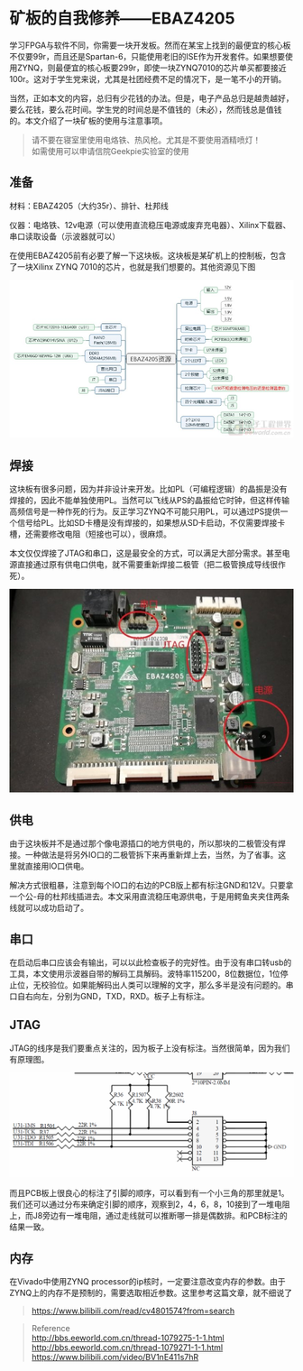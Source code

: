 # 矿板的自我修养——EBAZ4205

学习FPGA与软件不同，你需要一块开发板。然而在某宝上找到的最便宜的核心板不仅要99r，而且还是Spartan-6，只能使用老旧的ISE作为开发套件。如果想要使用ZYNQ，则最便宜的核心板要299r，即使一块ZYNQ7010的芯片单买都要接近100r。这对于学生党来说，尤其是社团经费不足的情况下，是一笔不小的开销。

当然，正如本文的内容，总归有少花钱的办法。但是，电子产品总归是越贵越好，要么花钱，要么花时间。学生党的时间总是不值钱的（未必），然而钱总是值钱的。本文介绍了一块矿板的使用与注意事项。

> 请不要在寝室里使用电烙铁、热风枪。尤其是不要使用酒精喷灯！  
> 如需使用可以申请信院Geekpie实验室的使用

## 准备

材料：EBAZ4205（大约35r）、排针、杜邦线

仪器：电烙铁、12v电源（可以使用直流稳压电源或废弃充电器）、Xilinx下载器、串口读取设备（示波器就可以）

在使用EBAZ4205前有必要了解一下这块板。这块板是某矿机上的控制板，包含了一块Xilinx ZYNQ 7010的芯片，也就是我们想要的。其他资源见下图

![](pic/232253wykr3ymjzmpkkhmj.jpeg)

## 焊接

这块板有很多问题，因为并非设计来开发。比如PL（可编程逻辑）的晶振是没有焊接的，因此不能单独使用PL。当然可以飞线从PS的晶振给它时钟，但这样传输高频信号是一种作死的行为。反正学习ZYNQ不可能只用PL，可以通过PS提供一个信号给PL。比如SD卡槽是没有焊接的，如果想从SD卡启动，不仅需要焊接卡槽，还需要修改电阻（短接也可以），很麻烦。

本文仅仅焊接了JTAG和串口，这是最安全的方式，可以满足大部分需求。甚至电源直接通过原有供电口供电，就不需要重新焊接二极管（把二极管换成导线很作死）。

![](pic/215519fa0giprhdjbgvvao.jpg.thumb.jpg)

## 供电

由于这块板并不是通过那个像电源插口的地方供电的，所以那块的二极管没有焊接。一种做法是将另外IO口的二极管拆下来再重新焊上去，当然，为了省事。这里就直接用IO口供电。

解决方式很粗暴，注意到每个IO口的右边的PCB版上都有标注GND和12V。只要拿一个公-母的杜邦线插进去。本文采用直流稳压电源供电，于是用鳄鱼夹夹住两条线就可以成功启动了。

## 串口

在启动后串口应该会有输出，可以以此检查板子的完好性。由于没有串口转usb的工具，本文使用示波器自带的解码工具解码。波特率115200，8位数据位，1位停止位，无校验位。如果能解码出人类可以理解的文字，那么多半是没有问题的。串口自右向左，分别为GND，TXD，RXD。板子上有标注。

## JTAG

JTAG的线序是我们要重点关注的，因为板子上没有标注。当然很简单，因为我们有原理图。

![](pic/jtag.png)

而且PCB板上很良心的标注了引脚的顺序，可以看到有一个小三角的那里就是1。我们还可以通过分布来确定引脚的顺序，观察到2，4，6，8，10接到了一堆电阻上，而J8旁边有一堆电阻，通过走线就可以推断哪一排是偶数排。和PCB标注的结果一致。

## 内存

在Vivado中使用ZYNQ processor的ip核时，一定要注意改变内存的参数。由于ZYNQ上的内存不是预制的，需要选取相近参数。这里参考这篇文章，就不细说了

> https://www.bilibili.com/read/cv4801574?from=search

> Reference  
> http://bbs.eeworld.com.cn/thread-1079275-1-1.html  
> http://bbs.eeworld.com.cn/thread-1079271-1-1.html  
> https://www.bilibili.com/video/BV1nE411s7hR
